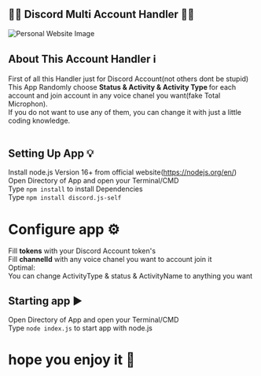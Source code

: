 ## 🤹‍♂️ Discord Multi Account Handler 🤹‍♂️
![Personal Website Image](https://cdn.discordapp.com/attachments/839610771247464468/943664951858434108/code.png)</br>
## About This Account Handler ℹ️
First of all this Handler just for Discord Account(not others dont be stupid)</br>
This App Randomly choose <b>Status & Activity & Activity Type </b>for each account and join account in any voice chanel you want(fake Total Microphon).</br>
If you do not want to use any of them, you can change it with just a little coding knowledge.</br>
</br>
## Setting Up App 💡
Install node.js Version 16+ from official website(https://nodejs.org/en/)</br>
Open Directory of App and open your Terminal/CMD </br>
Type `npm install` to install Dependencies</br>
Type `npm install discord.js-self`</br>
# Configure app ⚙️
Fill <b>tokens</b> with your Discord Account token's</br>
Fill <b>channelId</b> with any voice chanel you want to account join it</br>
Optimal:</br>
You can change ActivityType & status & ActivityName to anything you want</br>
## Starting app ▶️
Open Directory of App and open your Terminal/CMD </br>
Type `node index.js` to start app with node.js
# hope you enjoy it 💓
